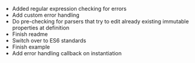  - Added regular expression checking for errors
 - Add custom error handling
 - Do pre-checking for parsers that try to edit already existing immutable properties at definition
 - Finish readme
 - Switch over to ES6 standards
 - Finish example
 - Add error handling callback on instantiation
